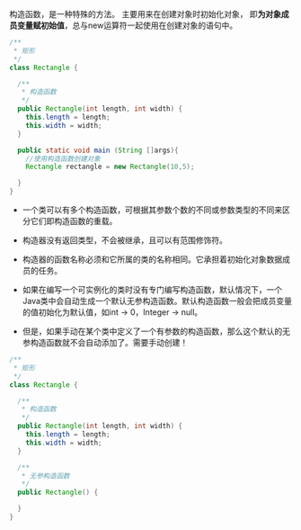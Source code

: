 构造函数，是一种特殊的方法。 主要用来在创建对象时初始化对象， 即**为对象成员变量赋初始值**，总与new运算符一起使用在创建对象的语句中。

```java
/**
 * 矩形
 */
class Rectangle {

  /**
   * 构造函数
   */
  public Rectangle(int length, int width) {
    this.length = length;
    this.width = width;
  }

  public static void main (String []args){
    //使用构造函数创建对象
    Rectangle rectangle = new Rectangle(10,5);

  }
}
```

- 一个类可以有多个构造函数，可根据其参数个数的不同或参数类型的不同来区分它们即构造函数的重载。

- 构造器没有返回类型，不会被继承，且可以有范围修饰符。
- 构造器的函数名称必须和它所属的类的名称相同。它承担着初始化对象数据成员的任务。
- 如果在编写一个可实例化的类时没有专门编写构造函数，默认情况下，一个Java类中会自动生成一个默认无参构造函数。默认构造函数一般会把成员变量的值初始化为默认值，如int -> 0，Integer -> null。
- 但是，如果手动在某个类中定义了一个有参数的构造函数，那么这个默认的无参构造函数就不会自动添加了。需要手动创建！

```java
/**
 * 矩形
 */
class Rectangle {

  /**
   * 构造函数
   */
  public Rectangle(int length, int width) {
    this.length = length;
    this.width = width;
  }

  /**
   * 无参构造函数
   */
  public Rectangle() {

  }
}
```